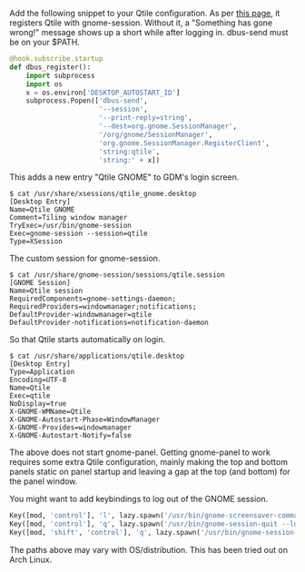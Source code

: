 Add the following snippet to your Qtile configuration. As per [this page](https://live.gnome.org/SessionManagement/GnomeSession#A3._Register), it registers Qtile with gnome-session. Without it, a "Something has gone wrong!" message shows up a short while after logging in. dbus-send must be on your $PATH.

```python
@hook.subscribe.startup
def dbus_register():
    import subprocess
    import os
    x = os.environ['DESKTOP_AUTOSTART_ID']
    subprocess.Popen(['dbus-send',
                      '--session',
                      '--print-reply=string',
                      '--dest=org.gnome.SessionManager',
                      '/org/gnome/SessionManager',
                      'org.gnome.SessionManager.RegisterClient',
                      'string:qtile',
                      'string:' + x])
```

This adds a new entry "Qtile GNOME" to GDM's login screen.

    $ cat /usr/share/xsessions/qtile_gnome.desktop
    [Desktop Entry]
    Name=Qtile GNOME
    Comment=Tiling window manager
    TryExec=/usr/bin/gnome-session
    Exec=gnome-session --session=qtile
    Type=XSession

The custom session for gnome-session.

    $ cat /usr/share/gnome-session/sessions/qtile.session
    [GNOME Session]
    Name=Qtile session
    RequiredComponents=gnome-settings-daemon;
    RequiredProviders=windowmanager;notifications;
    DefaultProvider-windowmanager=qtile
    DefaultProvider-notifications=notification-daemon

So that Qtile starts automatically on login.

    $ cat /usr/share/applications/qtile.desktop
    [Desktop Entry]
    Type=Application
    Encoding=UTF-8
    Name=Qtile
    Exec=qtile
    NoDisplay=true
    X-GNOME-WMName=Qtile
    X-GNOME-Autostart-Phase=WindowManager
    X-GNOME-Provides=windowmanager
    X-GNOME-Autostart-Notify=false

The above does not start gnome-panel. Getting gnome-panel to work requires some extra Qtile configuration, mainly making the top and bottom panels static on panel startup and leaving a gap at the top (and bottom) for the panel window.

You might want to add keybindings to log out of the GNOME session.
```python
Key([mod, 'control'], 'l', lazy.spawn('/usr/bin/gnome-screensaver-command -l')),
Key([mod, 'control'], 'q', lazy.spawn('/usr/bin/gnome-session-quit --logout --no-prompt')),
Key([mod, 'shift', 'control'], 'q', lazy.spawn('/usr/bin/gnome-session-quit --power-off')),
```

The paths above may vary with OS/distribution. This has been tried out on Arch Linux.